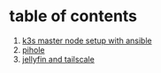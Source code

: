# table of contents

1. [k3s master node setup with ansible](https://serversandbox.github.io/master_node_setup.html)
2. [pihole](https://serversandbox.github.io/pihole_on_k3s.html)
3. [jellyfin and tailscale](https://serversandbox.github.io/jellyfin_und_tailscale.html)